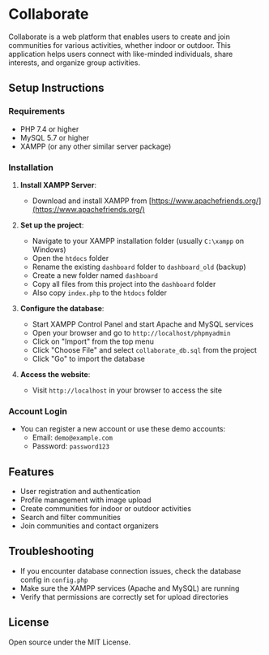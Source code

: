 # Collaborate

Collaborate is a web platform that enables users to create and join communities for various activities, whether indoor or outdoor. This application helps users connect with like-minded individuals, share interests, and organize group activities.

## Setup Instructions

### Requirements
- PHP 7.4 or higher
- MySQL 5.7 or higher
- XAMPP (or any other similar server package)

### Installation
1. **Install XAMPP Server**:
   - Download and install XAMPP from [https://www.apachefriends.org/](https://www.apachefriends.org/)

2. **Set up the project**:
   - Navigate to your XAMPP installation folder (usually `C:\xampp` on Windows)
   - Open the `htdocs` folder
   - Rename the existing `dashboard` folder to `dashboard_old` (backup)
   - Create a new folder named `dashboard`
   - Copy all files from this project into the `dashboard` folder
   - Also copy `index.php` to the `htdocs` folder

3. **Configure the database**:
   - Start XAMPP Control Panel and start Apache and MySQL services
   - Open your browser and go to `http://localhost/phpmyadmin`
   - Click on "Import" from the top menu
   - Click "Choose File" and select `collaborate_db.sql` from the project
   - Click "Go" to import the database

4. **Access the website**:
   - Visit `http://localhost` in your browser to access the site

### Account Login
- You can register a new account or use these demo accounts:
  - Email: `demo@example.com`
  - Password: `password123`

## Features
- User registration and authentication
- Profile management with image upload
- Create communities for indoor or outdoor activities
- Search and filter communities
- Join communities and contact organizers

## Troubleshooting
- If you encounter database connection issues, check the database config in `config.php`
- Make sure the XAMPP services (Apache and MySQL) are running
- Verify that permissions are correctly set for upload directories

## License
Open source under the MIT License.
